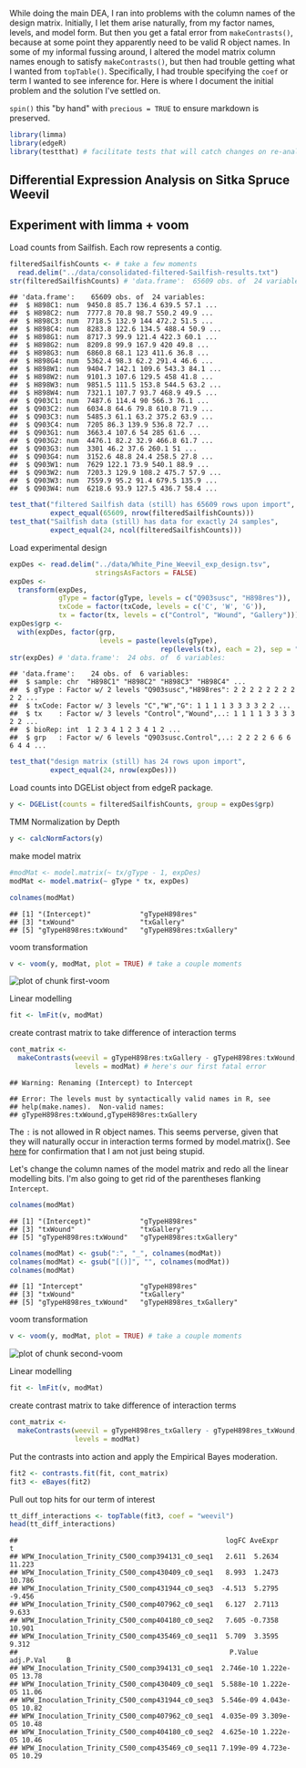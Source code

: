 While doing the main DEA, I ran into problems with the column names of the 
design matrix. Initially, I let them arise naturally, from my factor names, 
levels, and model form. But then you get a fatal error from 
`makeContrasts()`, because at some point they apparently need to be valid R 
object names. In some of my informal fussing around, I altered the model 
matrix column names enough to satisfy `makeContrasts()`, but then had trouble
getting what I wanted from `topTable()`. Specifically, I had trouble 
specifying the `coef` or term I wanted to see inference for. Here is where I 
document the initial problem and the solution I've settled on.

`spin()` this "by hand" with `precious = TRUE` to ensure markdown is
preserved.


```r
library(limma)
library(edgeR)
library(testthat) # facilitate tests that will catch changes on re-analysis
```

## Differential Expression Analysis on Sitka Spruce Weevil 
## Experiment with limma + voom
Load counts from Sailfish. Each row represents a contig.


```r
filteredSailfishCounts <- # take a few moments
  read.delim("../data/consolidated-filtered-Sailfish-results.txt")
str(filteredSailfishCounts) # 'data.frame':  65609 obs. of  24 variables:
```

```
## 'data.frame':	65609 obs. of  24 variables:
##  $ H898C1: num  9450.8 85.7 136.4 639.5 57.1 ...
##  $ H898C2: num  7777.8 70.8 98.7 550.2 49.9 ...
##  $ H898C3: num  7718.5 132.9 144 472.2 51.5 ...
##  $ H898C4: num  8283.8 122.6 134.5 488.4 50.9 ...
##  $ H898G1: num  8717.3 99.9 121.4 422.3 60.1 ...
##  $ H898G2: num  8209.8 99.9 167.9 420 49.8 ...
##  $ H898G3: num  6860.8 68.1 123 411.6 36.8 ...
##  $ H898G4: num  5362.4 98.3 62.2 291.4 46.6 ...
##  $ H898W1: num  9404.7 142.1 109.6 543.3 84.1 ...
##  $ H898W2: num  9101.3 107.6 129.5 458 41.8 ...
##  $ H898W3: num  9851.5 111.5 153.8 544.5 63.2 ...
##  $ H898W4: num  7321.1 107.7 93.7 468.9 49.5 ...
##  $ Q903C1: num  7487.6 114.4 90 566.3 76.1 ...
##  $ Q903C2: num  6034.8 64.6 79.8 610.8 71.9 ...
##  $ Q903C3: num  5485.3 61.1 63.2 375.2 63.9 ...
##  $ Q903C4: num  7205 86.3 139.9 536.8 72.7 ...
##  $ Q903G1: num  3663.4 107.6 54 285 61.6 ...
##  $ Q903G2: num  4476.1 82.2 32.9 466.8 61.7 ...
##  $ Q903G3: num  3301 46.2 37.6 260.1 51 ...
##  $ Q903G4: num  3152.6 48.8 24.4 258.5 27.8 ...
##  $ Q903W1: num  7629 122.1 73.9 540.1 88.9 ...
##  $ Q903W2: num  7203.3 129.9 108.2 475.7 57.9 ...
##  $ Q903W3: num  7559.9 95.2 91.4 679.5 135.9 ...
##  $ Q903W4: num  6218.6 93.9 127.5 436.7 58.4 ...
```

```r
test_that("filtered Sailfish data (still) has 65609 rows upon import",
          expect_equal(65609, nrow(filteredSailfishCounts)))
test_that("Sailfish data (still) has data for exactly 24 samples",
          expect_equal(24, ncol(filteredSailfishCounts)))
```

Load experimental design


```r
expDes <- read.delim("../data/White_Pine_Weevil_exp_design.tsv",
                     stringsAsFactors = FALSE)
expDes <-
  transform(expDes,
            gType = factor(gType, levels = c("Q903susc", "H898res")),
            txCode = factor(txCode, levels = c('C', 'W', 'G')),
            tx = factor(tx, levels = c("Control", "Wound", "Gallery")))
expDes$grp <-
  with(expDes, factor(grp,
                      levels = paste(levels(gType),
                                     rep(levels(tx), each = 2), sep = ".")))
str(expDes) # 'data.frame':  24 obs. of  6 variables:
```

```
## 'data.frame':	24 obs. of  6 variables:
##  $ sample: chr  "H898C1" "H898C2" "H898C3" "H898C4" ...
##  $ gType : Factor w/ 2 levels "Q903susc","H898res": 2 2 2 2 2 2 2 2 2 2 ...
##  $ txCode: Factor w/ 3 levels "C","W","G": 1 1 1 1 3 3 3 3 2 2 ...
##  $ tx    : Factor w/ 3 levels "Control","Wound",..: 1 1 1 1 3 3 3 3 2 2 ...
##  $ bioRep: int  1 2 3 4 1 2 3 4 1 2 ...
##  $ grp   : Factor w/ 6 levels "Q903susc.Control",..: 2 2 2 2 6 6 6 6 4 4 ...
```

```r
test_that("design matrix (still) has 24 rows upon import",
          expect_equal(24, nrow(expDes)))
```

Load counts into DGEList object from edgeR package.


```r
y <- DGEList(counts = filteredSailfishCounts, group = expDes$grp)
```

TMM Normalization by Depth


```r
y <- calcNormFactors(y)
```

make model matrix


```r
#modMat <- model.matrix(~ tx/gType - 1, expDes)
modMat <- model.matrix(~ gType * tx, expDes)

colnames(modMat)
```

```
## [1] "(Intercept)"            "gTypeH898res"          
## [3] "txWound"                "txGallery"             
## [5] "gTypeH898res:txWound"   "gTypeH898res:txGallery"
```

voom transformation


```r
v <- voom(y, modMat, plot = TRUE) # take a couple moments
```

![plot of chunk first-voom](figure/first-voom.png) 

Linear modelling


```r
fit <- lmFit(v, modMat)
```

create contrast matrix to take difference of interaction terms


```r
cont_matrix <-
  makeContrasts(weevil = gTypeH898res:txGallery - gTypeH898res:txWound,
                levels = modMat) # here's our first fatal error
```

```
## Warning: Renaming (Intercept) to Intercept
```

```
## Error: The levels must by syntactically valid names in R, see
## help(make.names).  Non-valid names:
## gTypeH898res:txWound,gTypeH898res:txGallery
```

The `:` is not allowed in R object names. This seems perverse, given that 
they will naturally occur in interaction terms formed by model.matrix(). See 
[here](https://stat.ethz.ch/pipermail/bioconductor/2010-February/031554.html)
for confirmation that I am not just being stupid.

Let's change the column names of the model matrix and redo all the linear 
modelling bits. I'm also going to get rid of the parentheses flanking
`Intercept`.


```r
colnames(modMat)
```

```
## [1] "(Intercept)"            "gTypeH898res"          
## [3] "txWound"                "txGallery"             
## [5] "gTypeH898res:txWound"   "gTypeH898res:txGallery"
```

```r
colnames(modMat) <- gsub(":", "_", colnames(modMat))
colnames(modMat) <- gsub("[()]", "", colnames(modMat))
colnames(modMat)
```

```
## [1] "Intercept"              "gTypeH898res"          
## [3] "txWound"                "txGallery"             
## [5] "gTypeH898res_txWound"   "gTypeH898res_txGallery"
```

voom transformation


```r
v <- voom(y, modMat, plot = TRUE) # take a couple moments
```

![plot of chunk second-voom](figure/second-voom.png) 

Linear modelling


```r
fit <- lmFit(v, modMat)
```

create contrast matrix to take difference of interaction terms


```r
cont_matrix <-
  makeContrasts(weevil = gTypeH898res_txGallery - gTypeH898res_txWound,
                levels = modMat)
```

Put the contrasts into action and apply the Empirical Bayes moderation.


```r
fit2 <- contrasts.fit(fit, cont_matrix)
fit3 <- eBayes(fit2)
```

Pull out top hits for our term of interest


```r
tt_diff_interactions <- topTable(fit3, coef = "weevil")
head(tt_diff_interactions)
```

```
##                                                   logFC AveExpr      t
## WPW_Inoculation_Trinity_C500_comp394131_c0_seq1   2.611  5.2634 11.223
## WPW_Inoculation_Trinity_C500_comp430409_c0_seq1   8.993  1.2473 10.786
## WPW_Inoculation_Trinity_C500_comp431944_c0_seq3  -4.513  5.2795 -9.456
## WPW_Inoculation_Trinity_C500_comp407962_c0_seq1   6.127  2.7113  9.633
## WPW_Inoculation_Trinity_C500_comp404180_c0_seq2   7.605 -0.7358 10.901
## WPW_Inoculation_Trinity_C500_comp435469_c0_seq11  5.709  3.3595  9.312
##                                                    P.Value adj.P.Val     B
## WPW_Inoculation_Trinity_C500_comp394131_c0_seq1  2.746e-10 1.222e-05 13.78
## WPW_Inoculation_Trinity_C500_comp430409_c0_seq1  5.588e-10 1.222e-05 11.06
## WPW_Inoculation_Trinity_C500_comp431944_c0_seq3  5.546e-09 4.043e-05 10.82
## WPW_Inoculation_Trinity_C500_comp407962_c0_seq1  4.035e-09 3.309e-05 10.48
## WPW_Inoculation_Trinity_C500_comp404180_c0_seq2  4.625e-10 1.222e-05 10.46
## WPW_Inoculation_Trinity_C500_comp435469_c0_seq11 7.199e-09 4.723e-05 10.29
```


